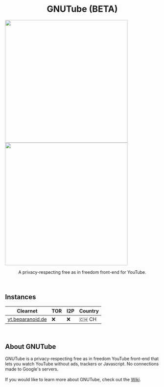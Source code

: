 <h1 align="center">GNUTube (BETA)</h1>

<p float="left">
  <img src="https://i.imgur.com/CxNqav9.png" width="400">
  <img src="https://i.imgur.com/eZpTB0Q.png" width="400">
</p>

<p align="center">A privacy-respecting free as in freedom front-end for YouTube.</p>
<br>

## Instances

| Clearnet | TOR | I2P | Country |
|-|-|-|-|
|  [yt.beparanoid.de](https://yt.beparanoid.de/) | ❌ | ❌ | 🇨🇭 CH |

<br>

## About GNUTube

GNUTube is a privacy-respecting free as in freedom YouTube front-end that lets you watch YouTube without ads, trackers or Javascript. No connections made to Google's servers.
<br>
<br>
If you would like to learn more about GNUTube, check out the [Wiki](https://github.com/hnhx/gnutube/wiki).
